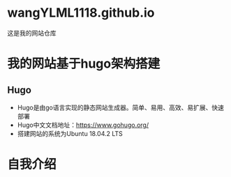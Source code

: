 # wangYLML1118.github.io
这是我的网站仓库 
# 我的网站基于hugo架构搭建
## Hugo
* Hugo是由go语言实现的静态网站生成器。简单、易用、高效、易扩展、快速部署
* Hugo中文文档地址：https://www.gohugo.org/
* 搭建网站的系统为Ubuntu 18.04.2 LTS

# 自我介绍
